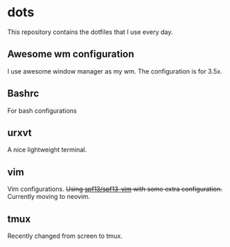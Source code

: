 # dots
This repository contains the dotfiles that I use every day. 

## Awesome wm configuration
I use awesome window manager as my wm. The configuration is for 3.5x.

## Bashrc
For bash configurations

## urxvt
A nice lightweight terminal.

## vim
Vim configurations. ~~Using [spf13/spf13-vim](https://www.github.com/spf13/spf13-vim/) with some extra configuration.~~
Currently moving to neovim.

## tmux
Recently changed from screen to tmux.


